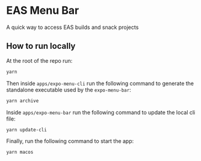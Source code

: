 # EAS Menu Bar

A quick way to access EAS builds and snack projects

## How to run locally

At the root of the repo run:

```bash
yarn
```

Then inside `apps/expo-menu-cli` run the following command to generate the standalone executable used by the `expo-menu-bar`:

```bash
yarn archive
```

Inside `apps/expo-menu-bar` run the following command to update the local cli file:

```bash
yarn update-cli
```

Finally, run the following command to start the app:

```bash
yarn macos
```
